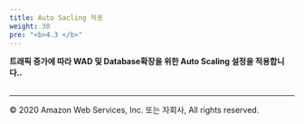 ```yaml
---
title: Auto Sacling 적용
weight: 30
pre: "<b>4.3 </b>"
---
```


**트래픽 증가에 따라 WAD 및 Database확장을 위한 Auto Scaling 설정을 적용합니다..** <br/><br/>



---
© 2020 Amazon Web Services, Inc. 또는 자회사, All rights reserved.



